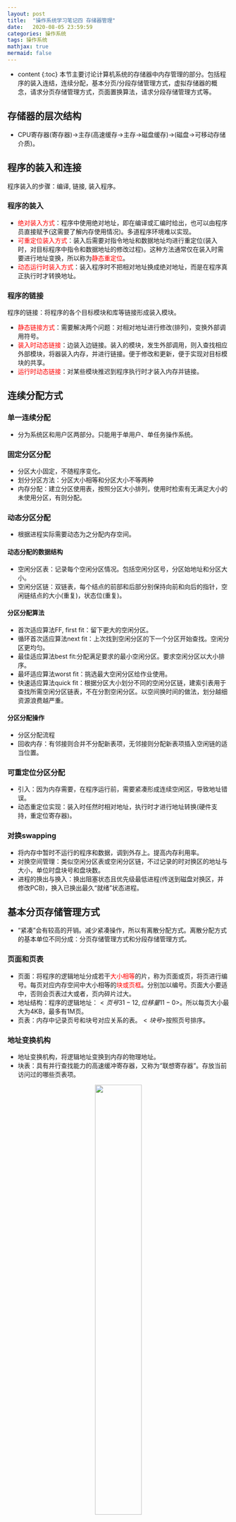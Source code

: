 ```yaml
---
layout: post
title:  "操作系统学习笔记四 存储器管理"
date:   2020-08-05 23:59:59
categories: 操作系统
tags: 操作系统
mathjax: true
mermaid: false
---
```


* content
{:toc}
本节主要讨论计算机系统的存储器中内存管理的部分。包括程序的装入连结，连续分配，基本分页/分段存储管理方式，虚拟存储器的概念，请求分页存储管理方式，页面置换算法，请求分段存储管理方式等。



## 存储器的层次结构
* CPU寄存器(寄存器)->主存(高速缓存->主存->磁盘缓存)->(磁盘->可移动存储介质)。

## 程序的装入和连接
程序装入的步骤：编译, 链接, 装入程序。

### 程序的装入
* <span style="color:red">绝对装入方式</span>：程序中使用绝对地址，即在编译或汇编时给出，也可以由程序员直接赋予(这需要了解内存使用情况)。多道程序环境难以实现。
* <span style="color:red">可重定位装入方式</span>：装入后需要对指令地址和数据地址均进行重定位(装入时，对目标程序中指令和数据地址的修改过程)。这种方法通常仅在装入时需要进行地址变换，所以称为<span style="color:red">静态重定位</span>。
* <span style="color:red">动态运行时装入方式</span>：装入程序时不把相对地址换成绝对地址，而是在程序真正执行时才转换地址。

### 程序的链接
程序的链接：将程序的各个目标模块和库等链接形成装入模块。

* <span style="color:red">静态链接方式</span>：需要解决两个问题：对相对地址进行修改(排列)，变换外部调用符号。
* <span style="color:red">装入时动态链接</span>：边装入边链接。装入的模块，发生外部调用，则入查找相应外部模块，将器装入内存，并进行链接。便于修改和更新，便于实现对目标模块的共享。
* <span style="color:red">运行时动态链接</span>：对某些模块推迟到程序执行时才装入内存并链接。

## 连续分配方式
### 单一连续分配
* 分为系统区和用户区两部分。只能用于单用户、单任务操作系统。

### 固定分区分配
* 分区大小固定，不随程序变化。
* 划分分区方法：分区大小相等和分区大小不等两种
* 内存分配：建立分区使用表，按照分区大小排列，使用时检索有无满足大小的未使用分区，有则分配。

### 动态分区分配
* 根据进程实际需要动态为之分配内存空间。

#### 动态分配的数据结构
* 空闲分区表：记录每个空闲分区情况。包括空闲分区号，分区始地址和分区大小。
* 空闲分区链：双链表，每个结点的前部和后部分别保持向前和向后的指针，空闲链结点的大小(重复)，状态位(重复)。

#### 分区分配算法
* 首次适应算法FF, first fit：留下更大的空闲分区。
* 循环首次适应算法next fit：上次找到空闲分区的下一个分区开始查找。空闲分区更均匀。
* 最佳适应算法best fit:分配满足要求的最小空闲分区。要求空闲分区以大小排序。
* 最坏适应算法worst fit：挑选最大空闲分区给作业使用。
* 快速适应算法quick fit：根据分区大小划分不同的空闲分区链，建索引表用于查找所需空闲分区链表，不在分割空闲分区。以空间换时间的做法，划分越细资源浪费越严重。

#### 分区分配操作
* 分区分配流程
* 回收内存：有邻接则合并不分配新表项，无邻接则分配新表项插入空闲链的适当位置。

### 可重定位分区分配
* 引入：因为内存需要，在程序运行前，需要紧凑形成连续空闲区，导致地址错误。
* 动态重定位实现：装入时任然时相对地址，执行时才进行地址转换(硬件支持，重定位寄存器)。

### 对换swapping
* 将内存中暂时不运行的程序和数据，调到外存上。提高内存利用率。
* 对换空间管理：类似空闲分区表或空闲分区链，不过记录的时对换区的地址与大小，单位时盘块号和盘块数。
* 进程的换出与换入：换出阻塞状态且优先级最低进程(传送到磁盘对换区，并修改PCB)，换入已换出最久“就绪”状态进程。

## 基本分页存储管理方式
* “紧凑”会有较高的开销。减少紧凑操作，所以有离散分配方式。离散分配方式的基本单位不同分成：分页存储管理方式和分段存储管理方式。

### 页面和页表
* 页面：将程序的逻辑地址分成若干<span style="color:red">大小相等</span>的片，称为页面或页，将页进行编号。每页对应内存空间中大小相等的<span style="color:red">块或页框</span>。分别加以编号。页面大小要适中，否则会页表过大或者，页内碎片过大。
* 地址结构：程序的逻辑地址：$<页号31-12, 位移量11-0>$。所以每页大小最大为4KB，最多有1M页。
* 页表：内存中记录页号和块号对应关系的表。$<块号>$按照页号排序。

### 地址变换机构
* 地址变换机构，将逻辑地址变换到内存的物理地址。
* 块表：具有并行查找能力的高速缓冲寄存器，又称为“联想寄存器”。存放当前访问过的哪些页表项。

<figure align="center">
  <img src = "/media/image/Operating Systems/address-mapping.png" style="width:50%" />
</figure>

### 两级和多级页表
* 解决页表需要大的连续内存空间和页表本身需要内存过大的问题
  * 采用离散分配方式解决需要连续大内存空间的问题；
  * 仅将当前需要的部分页表项调入内存，其余存储在磁盘上。
* 两级页表结构：逻辑地址记录为$<外层页号31-22, 外层页内地址, 页内地址>$的形式。多级页表类似方式。
* 增加状态位来表征该页表是否导入内存。不在则产生中断，请求调入内存。

## 基本分段存储管理方式
* 为了满足用户在编程和使用上多方面的要求。

### 分段存储管理方式的引入
* 方便编程：用户可按照逻辑关系划分若干段，每段地址从0开始编址。
* 信息共享：存放信息的<span style="color:red">段</span>时逻辑单位(而页仅有物理地址的含义，没有完整意义)，便于共享。
* 信息保护：对信息的逻辑单位进行保护。
* 动态增长：段(特别是数据段)的长度可以不断增加。
* 动态链接：动态链接也是以段为管理单位的。

### 分段系统的基本原理
* 逻辑地址：$<段号31-16, 段内地址15-0>$
* 段表：每个段获得一个连续的内存空间，段表建立每个逻辑段对应的内存位置。段表项：$<段长, 基址>$段表存放在段表寄存器中，按照段号排序。
* 地址变换机构也类似分页系统：但检测越界有两个：段号越界，段长越界(段长是不定的)。对于段表在内存的情况，也配置联想寄存器，改善计算速率。
* 分页和分段的主要区别：
  * 页是物理单位，目的是提高内存利用率。段是信息的逻辑单位，具有相对的完整的信息，目的是方便用户需求。
  * 页大小固定且由系统决定，页号和页内地址的长度划分也是是机器硬件实现的。段长度却不固定，取决于用户的程序长度。
  * 分页的地址空间是一维的，单一线性空间(因为页面大小是固定的)。段内的空间是二维的，由段号和段内地址共同决定(段长大小不固定)。
* 可重入代码：允许多个进程同时访问的代码。各进程所执行的代码完全相同，所以不允许执行过程中，对该代码进行任何修改。将数据和程序区进行分离，数据区可改，程序区不可改，使得代码程序区不改动称为可重入代码。

### 段页式存储管理方式
* 基本原理：将程序分成若干段，段则分为若干页，每个段赋予一个段名。逻辑结构：$<段号, 段内页号, 页内地址>$。
* 段页式存储地址变换过程：
  * 段号<段表长度，则段号+段表始址得到段表中的段表项位置
  * 页号<段表项内页表长度，页表始址+页号获得页表中的页表项位置
  * 页表项内的块号+页内地址，获得内存中的物理地址。
* 高速缓冲寄存器，同时利用段号和页号检索高速缓存。

## 虚拟存储器的基本概念
* 引入原因：内存不足存放过大的作业或作业过多无法存储。而且无法增加内存。
  
### 虚拟内存的引入
* 常规存储器管理方式特征：一次性和驻留性。
* 局部性原理：短时间内，程序的执行局限于某个部分，访问的数据也局限于某个区域。表现在时间局限性(程序和数据的连续访问)和空间局限性(连续访问往往访问被访问单元附近的单元，例如顺序执行)。
* 虚拟存储器：指具有请求调入功能和置换功能， 能从逻辑上对内存容量加以扩充的一种存储器系统。

### 虚拟存储器的实现方法
* 分页请求系统：增加页面请求功能和页面置换功能的页式虚拟存储系统。置换和调入均以页面为单位。
  * 硬件支持：
    1. 请求分页的页表机制：在纯分页的页表机制上增加若干项形成。
    2. 缺页中断机构：程序访问尚未调入内存的页面，则产生中断，将缺页调入内存。
    3. 地址变换机构：在村分页地址变换机构的基础上发展。
  * 请求分页的软件：实现所需页面的调入和暂时不用的页面的置换。
* 请求分段系统：增加请求调段及分段置换功能的段式虚拟存储系统。
  * 硬件支持：与虚拟分页类似：请求分段的段表机制，缺段中断机构，地址变换机构。
* 部分芯片支持段页式虚拟存储器。

### 虚拟存储器的特征
* 多次性：多次调入内存。
* 对换性：占不使用的程序和数据(甚至进程亦可)对换出内存。
* 虚拟性：逻辑上扩充内存容量。

## 请求分页存储管理方式
由于分页长度固定，所以比请求分段系统简单，所以是最常用的实现虚拟存储器的方式。

### 请求分页的硬件支持
* 页表机制：$<页号, 物理块号, 状态位P, 访问字段A, 修改位M, 外存地址>$
  * 状态位P：显示程序是否已在内存。
  * 访问字段A：记录这段时间，被访问次数或多长时间未被访问。
  * 修改位M：调入内存后是否被修改过。(未修改，则换出时无需写入外存)
  * 外存地址：通常是外存上的物理块号。
* 缺页中断机构：经历保护CPU环境，分析中断原因，转入缺页中断处理程序、恢复CPU环境等几个步骤。与一般中断有两个区别：
  * 指令执行期间产生和处理中断信号。在执行指令期间，发现指令或数据不在内存时所产生和处理的。
  * 一条指令在执行期间，可能产生多次缺页中断。